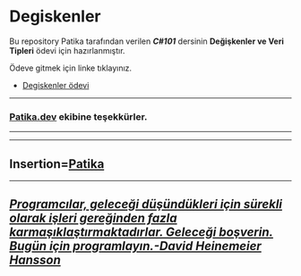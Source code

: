# Degiskenler

Bu repository Patika tarafından verilen ***C#101*** dersinin **Değişkenler ve Veri Tipleri** ödevi için hazırlanmıştır.

Ödeve gitmek için linke tıklayınız.
* [Degiskenler ödevi](https://github.com/agitcelik21/degiskenler/blob/main/Program.cs)


---
### **[Patika.dev](https://app.patika.dev/) ekibine teşekkürler.**
---
---
Insertion=[**Patika**](https://app.patika.dev/)
---
---
## ***[Programcılar, geleceği düşündükleri için sürekli olarak işleri gereğinden fazla karmaşıklaştırmaktadırlar. Geleceği boşverin. Bugün için programlayın.-David Heinemeier Hansson](https://github.com/dhh)*** ##


